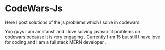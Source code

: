 # CodeWars-Js
Here I post solutions of the js problems which I solve in codewars.

Yoo guys I am amritansh and I love solving javascript problems on codewars because it is very engaging . Currently I am 15 but still I have love for coding and I am a full stack MERN developer . 

